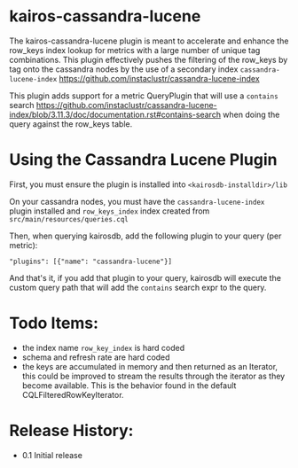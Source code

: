 # kairos-cassandra-lucene
The kairos-cassandra-lucene plugin is meant to accelerate and enhance the row_keys index lookup for metrics with a large number of unique tag combinations. 
This plugin effectively pushes the filtering of the row_keys by tag onto the cassandra nodes by the use of a secondary index `cassandra-lucene-index` 
https://github.com/instaclustr/cassandra-lucene-index 

This plugin adds support for a metric QueryPlugin that will use a `contains` search https://github.com/instaclustr/cassandra-lucene-index/blob/3.11.3/doc/documentation.rst#contains-search 
when doing the query against the row_keys table. 


# Using the Cassandra Lucene Plugin
First, you must ensure the plugin is installed into `<kairosdb-installdir>/lib`

On your cassandra nodes, you must have the `cassandra-lucene-index` plugin installed and `row_keys_index` index created from `src/main/resources/queries.cql`

Then, when querying kairosdb, add the following plugin to your query (per metric): 

`"plugins": [{"name": "cassandra-lucene"}]`

And that's it, if you add that plugin to your query, kairosdb will execute the custom query path that will add the `contains` search expr to the query.


# Todo Items:
- the index name `row_key_index` is hard coded 
- schema and refresh rate are hard coded 
- the keys are accumulated in memory and then returned as an Iterator, this could be improved to stream the results through the iterator 
as they become available.  This is the behavior found in the default CQLFilteredRowKeyIterator.

# Release History:
- 0.1 Initial release 
